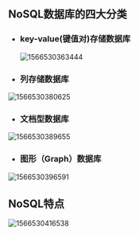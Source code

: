 ## NoSQL数据库的四大分类

- ### key-value(键值对)存储数据库

  ![1566530363444](C:\Users\叶超\AppData\Roaming\Typora\typora-user-images\1566530363444.png)

- ### 列存储数据库

![1566530380625](C:\Users\叶超\AppData\Roaming\Typora\typora-user-images\1566530380625.png)

- ### 文档型数据库

![1566530389655](C:\Users\叶超\AppData\Roaming\Typora\typora-user-images\1566530389655.png)

- ### 图形（Graph）数据库

![1566530396591](C:\Users\叶超\AppData\Roaming\Typora\typora-user-images\1566530396591.png)

## NoSQL特点

![1566530416538](C:\Users\叶超\AppData\Roaming\Typora\typora-user-images\1566530416538.png)

